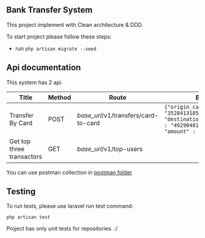 ## Bank Transfer System
This project implement with Clean architecture & DDD.

To start project please follow these steps:

- run `php artisan migrate --seed`

## Api documentation

This system has 2 api.

| Title                     | Method | Route                                | Body                                                                                                                    | Response                                                                                                                                                                                                                                                                                                                                                                                                                                                                                                                                                                                                                                                                                               |  
|---------------------------|--------|--------------------------------------|-------------------------------------------------------------------------------------------------------------------------|--------------------------------------------------------------------------------------------------------------------------------------------------------------------------------------------------------------------------------------------------------------------------------------------------------------------------------------------------------------------------------------------------------------------------------------------------------------------------------------------------------------------------------------------------------------------------------------------------------------------------------------------------------------------------------------------------------|
| Transfer By Card          | POST   | _base_url_/v1/transfers/card-to-card | `{"origin_card_number" : "3528413185345594",    "destination_card_number" : "4929048107443656",    "amount" : "5000" }` | `{"message":"Successfully created","data":{"id":27,"card_id":1,"destination_card_id":2,"amount":5000,"pure_amount":4500,"fee":500,"tracking_code":"h4tGwpreTNwQNOAx684295","status_id":2,"status_label":"Success","type_id":-1,"type_label":"Decrease","created_at":"2024-01-19 12:44:05","updated_at":"2024-01-19 12:44:05"}}`                                                                                                                                                                                                                                                                                                                                                                        |
| Get top three transactors | GET    | _base_url_/v1/top-users              |                                                                                                                         | `{"message":"successful","data":[{"id":5,"name":"Jamil Hessel III","transactions":[{"id":8,"card_id":5,"card":{"id":5,"card_number":"3528216776147042","status_id":1,"status_label":"Active","expired_at":"2025-01-19 00:00:00"},"destination_card_id":9,"destination_card":{"id":9,"card_number":"4539313329284862","status_id":1,"status_label":"Active","expired_at":"2025-01-19 00:00:00"},"amount":9,"pure_amount":1,"fee":6,"tracking_code":"mZnktJbHfxhNcXkPZqIu","status_id":2,"status_label":"Success","type_id":-1,"type_label":"Decrease","created_at":"2024-01-19 01:27:08","updated_at":"2024-01-19 01:27:08"}],"created_at":"2024-01-19 01:27:08","updated_at":"2024-01-19 01:27:08"}]}` |

You can use postman collection in [postman folder](postman)

## Testing

To run tests, please use laravel run test command:

`php artisan test`

Project has only unit tests for repositories. :/
